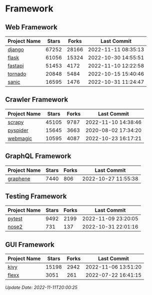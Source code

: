 # Framework

## Web Framework
| Project Name | Stars | Forks | Last Commit |
| ------------ | ----- | ----- | ----------- |
| [django](https://github.com/django/django) | 67252 | 28166 | 2022-11-11 08:35:13 |
| [flask](https://github.com/pallets/flask) | 61056 | 15324 | 2022-10-30 14:55:51 |
| [fastapi](https://github.com/tiangolo/fastapi) | 51453 | 4172 | 2022-11-10 12:22:58 |
| [tornado](https://github.com/tornadoweb/tornado) | 20848 | 5484 | 2022-10-15 15:40:46 |
| [sanic](https://github.com/sanic-org/sanic) | 16595 | 1476 | 2022-10-31 11:24:47 |

## Crawler Framework
| Project Name | Stars | Forks | Last Commit |
| ------------ | ----- | ----- | ----------- |
| [scrapy](https://github.com/scrapy/scrapy) | 45105 | 9787 | 2022-11-10 14:38:46 |
| [pyspider](https://github.com/binux/pyspider) | 15645 | 3663 | 2020-08-02 17:34:20 |
| [webmagic](https://github.com/code4craft/webmagic) | 10595 | 4087 | 2022-10-23 16:17:21 |

## GraphQL Framework
| Project Name | Stars | Forks | Last Commit |
| ------------ | ----- | ----- | ----------- |
| [graphene](https://github.com/graphql-python/graphene) | 7440 | 806 | 2022-10-27 11:55:38 |

## Testing Framework
| Project Name | Stars | Forks | Last Commit |
| ------------ | ----- | ----- | ----------- |
| [pytest](https://github.com/pytest-dev/pytest) | 9492 | 2199 | 2022-11-09 23:20:05 |
| [nose2](https://github.com/nose-devs/nose2) | 731 | 137 | 2022-10-31 22:01:16 |

## GUI Framework
| Project Name | Stars | Forks | Last Commit |
| ------------ | ----- | ----- | ----------- |
| [kivy](https://github.com/kivy/kivy) | 15198 | 2942 | 2022-11-06 13:51:20 |
| [flexx](https://github.com/flexxui/flexx) | 3051 | 261 | 2022-07-22 16:41:15 |

*Update Date: 2022-11-11T20:00:25*